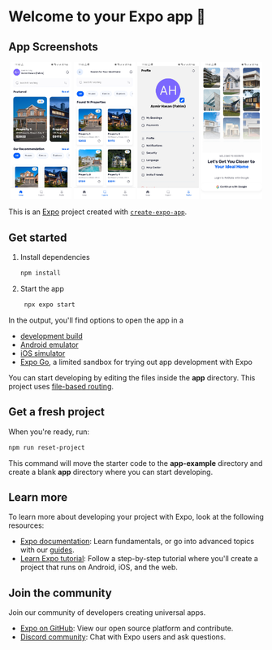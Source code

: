 # Welcome to your Expo app 👋


## App Screenshots

<p align="center">
  <img src="https://github.com/fahim32446/Real-state-app-react-native-expo-/raw/main/Screenshot_20250207_232225_Expo%20Go.jpg" width="24%">
  <img src="https://github.com/fahim32446/Real-state-app-react-native-expo-/raw/main/Screenshot_20250207_232231_Expo%20Go.jpg" width="24%">
  <img src="https://github.com/fahim32446/Real-state-app-react-native-expo-/raw/main/Screenshot_20250207_232235_Expo%20Go.jpg" width="24%">
  <img src="https://github.com/fahim32446/Real-state-app-react-native-expo-/raw/main/Screenshot_20250207_232244_Expo%20Go.jpg" width="24%">
</p>


This is an [Expo](https://expo.dev) project created with [`create-expo-app`](https://www.npmjs.com/package/create-expo-app).

## Get started

1. Install dependencies

   ```bash
   npm install
   ```

2. Start the app

   ```bash
    npx expo start
   ```

In the output, you'll find options to open the app in a

- [development build](https://docs.expo.dev/develop/development-builds/introduction/)
- [Android emulator](https://docs.expo.dev/workflow/android-studio-emulator/)
- [iOS simulator](https://docs.expo.dev/workflow/ios-simulator/)
- [Expo Go](https://expo.dev/go), a limited sandbox for trying out app development with Expo

You can start developing by editing the files inside the **app** directory. This project uses [file-based routing](https://docs.expo.dev/router/introduction).

## Get a fresh project

When you're ready, run:

```bash
npm run reset-project
```

This command will move the starter code to the **app-example** directory and create a blank **app** directory where you can start developing.

## Learn more

To learn more about developing your project with Expo, look at the following resources:

- [Expo documentation](https://docs.expo.dev/): Learn fundamentals, or go into advanced topics with our [guides](https://docs.expo.dev/guides).
- [Learn Expo tutorial](https://docs.expo.dev/tutorial/introduction/): Follow a step-by-step tutorial where you'll create a project that runs on Android, iOS, and the web.

## Join the community

Join our community of developers creating universal apps.

- [Expo on GitHub](https://github.com/expo/expo): View our open source platform and contribute.
- [Discord community](https://chat.expo.dev): Chat with Expo users and ask questions.
